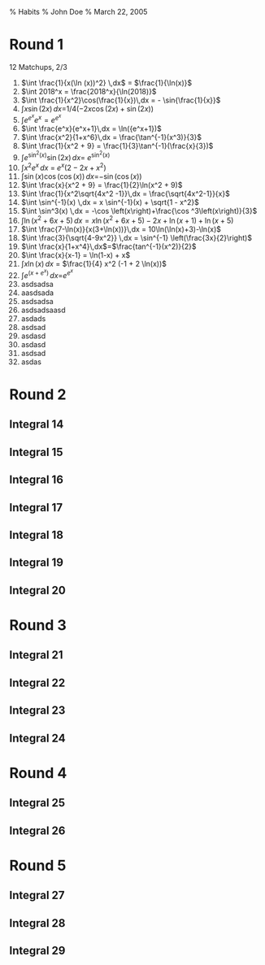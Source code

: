 % Habits
% John Doe
% March 22, 2005

# Round 1
12 Matchups, 2/3

1. $\int \frac{1}{x(\ln (x))^2} \,dx$ = $\frac{1}{\ln(x)}$
2. $\int 2018^x = \frac{2018^x}{\ln(2018)}$
3. $\int \frac{1}{x^2}\cos(\frac{1}{x})\,dx = - \sin{\frac{1}{x}}$
4. $\int x\sin(2x) \,dx$=$1/4 (-2 x \cos(2 x) + \sin(2 x))$
5. $\int e^{e^x}e^x = e^{e^x}$
6. $\int \frac{e^x}{e^x+1}\,dx = \ln({e^x+1})$
7. $\int \frac{x^2}{1+x^6}\,dx = \frac{\tan^{-1}(x^3)}{3}$
8. $\int \frac{1}{x^2 + 9} = \frac{1}{3}\tan^{-1}(\frac{x}{3})$
9. $\int e^{\sin^2(x)}\sin(2x)\,dx$= $e^{\sin^2(x)}$
10. $\int x^2e^x \,dx$ = $e^x (2 - 2 x + x^2)$
11. $\int \sin(x)\cos(\cos(x)) \,dx$=$-\sin(\cos(x))$
12. $\int \frac{x}{x^2 + 9} = \frac{1}{2}\ln(x^2 + 9)$
13. $\int \frac{1}{x^2\sqrt{4x^2 -1}}\,dx = \frac{\sqrt{4x^2-1}}{x}$
14. $\int \sin^{-1}(x) \,dx = x \sin^{-1}(x) + \sqrt{1 - x^2}$
15. $\int \sin^3(x) \,dx = -\cos \left(x\right)+\frac{\cos ^3\left(x\right)}{3}$
16. $\int \ln(x^2 + 6x + 5)\,dx = x\ln(x^2+6x+5) -2x + \ln(x+1) + \ln(x+5)$
17. $\int \frac{7-\ln(x)}{x(3+\ln(x))}\,dx = 10\ln(\ln(x)+3)-\ln(x)$
18. $\int \frac{3}{\sqrt{4-9x^2}} \,dx = \sin^{-1} \left(\frac{3x}{2}\right)$
19. $\int \frac{x}{1+x^4}\,dx$=$\frac{tan^{-1}(x^2)}{2}$
20. $\int \frac{x}{x-1} = \ln(1-x) + x$
21. $\int x\ln(x) \,dx$ = $\frac{1}{4} x^2 (-1 + 2 \ln(x))$
22. $\int e^{(x+e^x)} \,dx$=$e^{e^{x}}$
23. asdsadsa
24. aasdsada
25. asdsadsa
26. asdsadsaasd
27. asdads
28. asdsad
29. asdasd
30. asdasd
31. asdsad
32. asdas

# Round 2
## Integral 14
## Integral 15
## Integral 16
## Integral 17
## Integral 18
## Integral 19
## Integral 20

# Round 3
## Integral 21
## Integral 22
## Integral 23
## Integral 24

# Round 4
## Integral 25
## Integral 26

# Round 5

## Integral 27
## Integral 28
## Integral 29
